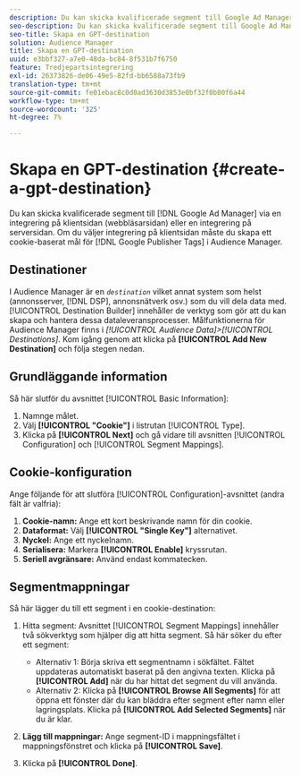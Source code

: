 ```yaml
---
description: Du kan skicka kvalificerade segment till Google Ad Manager via en klientintegration (på webbläsarsidan) eller en integration på serversidan. Om du väljer integrering på klientsidan måste du skapa ett cookie-baserat mål för Google Publisher-taggar i Audience Manager.
seo-description: Du kan skicka kvalificerade segment till Google Ad Manager via en klientintegration (på webbläsarsidan) eller en integration på serversidan. Om du väljer integrering på klientsidan måste du skapa ett cookie-baserat mål för Google Publisher-taggar i Audience Manager.
seo-title: Skapa en GPT-destination
solution: Audience Manager
title: Skapa en GPT-destination
uuid: e3bbf327-a7e0-48da-bc84-8f531b7f6750
feature: Tredjepartsintegrering
exl-id: 26373826-de06-49e5-82fd-bb6588a73fb9
translation-type: tm+mt
source-git-commit: fe01ebac8c0d0ad3630d3853e0bf32f0b00f6a44
workflow-type: tm+mt
source-wordcount: '325'
ht-degree: 7%

---
```


# Skapa en GPT-destination {#create-a-gpt-destination}

Du kan skicka kvalificerade segment till [!DNL Google Ad Manager] via en integrering på klientsidan (webbläsarsidan) eller en integrering på serversidan. Om du väljer integrering på klientsidan måste du skapa ett cookie-baserat mål för [!DNL Google Publisher Tags] i Audience Manager.

## Destinationer 

I Audience Manager är en *`destination`* vilket annat system som helst (annonsserver, [!DNL DSP], annonsnätverk osv.) som du vill dela data med. [!UICONTROL Destination Builder] innehåller de verktyg som gör att du kan skapa och hantera dessa dataleveransprocesser. Målfunktionerna för Audience Manager finns i *[!UICONTROL Audience Data]>[!UICONTROL Destinations]*. Kom igång genom att klicka på **[!UICONTROL Add New Destination]** och följa stegen nedan.

## Grundläggande information

Så här slutför du avsnittet [!UICONTROL Basic Information]:

1. Namnge målet.
1. Välj **[!UICONTROL "Cookie"]** i listrutan [!UICONTROL Type].
1. Klicka på **[!UICONTROL Next]** och gå vidare till avsnitten [!UICONTROL Configuration] och [!UICONTROL Segment Mappings].

## Cookie-konfiguration

Ange följande för att slutföra [!UICONTROL Configuration]-avsnittet (andra fält är valfria):

1. **Cookie-namn:** Ange ett kort beskrivande namn för din cookie.
1. **Dataformat:** Välj  **[!UICONTROL "Single Key"]** alternativet.
1. **Nyckel:** Ange ett nyckelnamn.
1. **Serialisera:** Markera  **[!UICONTROL Enable]** kryssrutan.
1. **Seriell avgränsare:** Använd endast kommatecken.

## Segmentmappningar

Så här lägger du till ett segment i en cookie-destination:

1. Hitta segment: Avsnittet [!UICONTROL Segment Mappings] innehåller två sökverktyg som hjälper dig att hitta segment. Så här söker du efter ett segment:

   * Alternativ 1: Börja skriva ett segmentnamn i sökfältet. Fältet uppdateras automatiskt baserat på den angivna texten. Klicka på **[!UICONTROL Add]** när du har hittat det segment du vill använda.
   * Alternativ 2: Klicka på **[!UICONTROL Browse All Segments]** för att öppna ett fönster där du kan bläddra efter segment efter namn eller lagringsplats. Klicka på **[!UICONTROL Add Selected Segments]** när du är klar.

1. **Lägg till mappningar:** Ange segment-ID i mappningsfältet i mappningsfönstret och klicka på  **[!UICONTROL Save]**.

1. Klicka på **[!UICONTROL Done]**.
